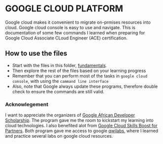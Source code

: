 # GOOGLE CLOUD PLATFORM

Google cloud makes it convenient to migrate on-prmises resources into cloud.
Google cloud console is easy to use and navigate.
This is documentation of some few commands I learned when preparing for Google Cloud Associate CLoud Engineer (ACE) certification.


## How to use the files
- Start with the files in this folder, [fundamentals](https://github.com/jacobgbemi/gcp-kickstart_lab_command/tree/main/fundamentals).
- Then explore the rest of the files based on  your learning progress
- Remember that you can perform most of the tasks in ```google cloud console```, with using the ```cammand line interface```
- Also, note that Google always update these programs, therefore double check to ensure the commands are still valid.


### Acknowlegement
I want to appreciate the organizers of [Google African Developer Scholarship](https://www.pluralsight.com/partners/google/africa/gads-2021?aid=7010a000002LUv2AAG&promo=&utm_source=non_branded&utm_medium=digital_paid_search_google&utm_campaign=XYZ_EMEA_Dynamic&utm_content=&cq_cmp=1576650371&gclid=Cj0KCQjw5ZSWBhCVARIsALERCvxQ31puYYlpeqSDwB7Qhd-LAK1J0ES4mo57QeJENtiXH2EmbWHgxkIaAhqlEALw_wcB). The program gave me the room to kickstart my learning into cloud technologies.
I also benefited alot from [Google Cloud Skills Boost for Partners](https://partner.cloudskillsboost.google/). Both program gave me access to google [qwilabs](https://go.qwiklabs.com/), where I learned and practice several labs on google cloud resources.
